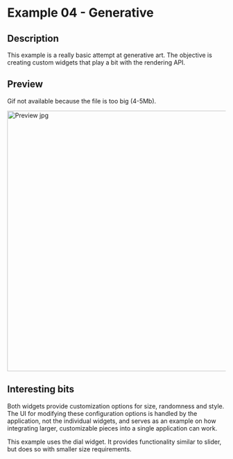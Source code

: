 # Example 04 - Generative

## Description

This example is a really basic attempt at generative art. The objective is
creating custom widgets that play a bit with the rendering API.

## Preview

Gif not available because the file is too big (4-5Mb).

<img src="images/04_Generative.jpg" alt="Preview jpg" width="800" height="600" />

## Interesting bits

Both widgets provide customization options for size, randomness and style. The
UI for modifying these configuration options is handled by the application, not
the individual widgets, and serves as an example on how integrating larger,
customizable pieces into a single application can work.

This example uses the dial widget. It provides functionality similar to slider,
but does so with smaller size requirements.
